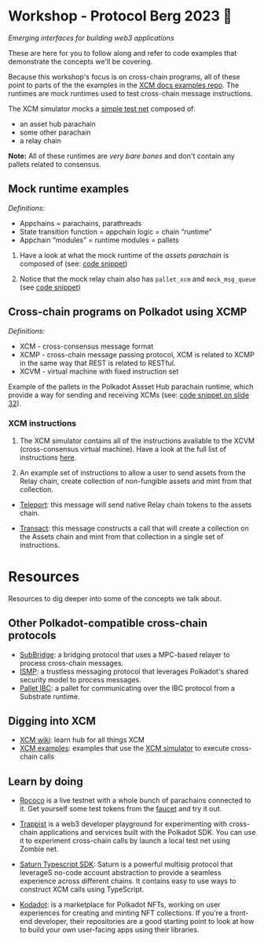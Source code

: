 # Workshop - Protocol Berg 2023 👋

_Emerging interfaces for building web3 applications_

These are here for you to follow along and refer to code examples that demonstrate the concepts we'll be covering.

Because this workshop's focus is on cross-chain programs, all of these point to parts of the the examples in the [XCM docs examples repo](https://github.com/paritytech/xcm-docs/tree/main/examples). The runtimes are mock runtimes used to test cross-chain message instructions.

The XCM simulator mocks a [simple test net](https://github.com/paritytech/xcm-docs/tree/0e4a5fb58b9421288f4fc5e6def9c5d8b6b3f065/examples/src/simple_test_net) composed of:
- an asset hub parachain
- some other parachain
- a relay chain

**Note:** All of these runtimes are _very bare bones_ and don't contain any pallets related to consensus.

## Mock runtime examples

*Definitions*:

* Appchains = parachains, parathreads
* State transition function = appchain logic = chain “runtime”
* Appchain “modules” = runtime modules = pallets 

1. Have a look at what the mock runtime of the _assets parachain_ is composed of (see: [code snippet](https://github.com/paritytech/xcm-docs/blob/0e4a5fb58b9421288f4fc5e6def9c5d8b6b3f065/examples/src/simple_test_net/asset_hub.rs#L377-L390))


1. Notice that the mock relay chain also has `pallet_xcm` and `mock_msg_queue` (see [code snippet](https://github.com/paritytech/xcm-docs/blob/0e4a5fb58b9421288f4fc5e6def9c5d8b6b3f065/examples/src/simple_test_net/relay_chain.rs#L324-L337))


## Cross-chain programs on Polkadot using XCMP

*Definitions:*

- XCM - cross-consensus message format
- XCMP - cross-chain message passing protocol, XCM is related to XCMP in the same way that REST is related to RESTful.
- XCVM - virtual machine with fixed instruction set

Example of the pallets in the Polkadot Assset Hub parachain runtime, which provide a way for sending and receiving XCMs (see: [code snippet on slide 32](https://github.com/polkadot-fellows/runtimes/blob/main/system-parachains/asset-hubs/asset-hub-polkadot/src/lib.rs#L752-L756)).

### XCM instructions

1. The XCM simulator contains all of the instructions available to the XCVM (cross-consensus virtual machine). Have a look at the full list of instructions [here](https://paritytech.github.io/polkadot-sdk/master/xcm_simulator/enum.Instruction.html).

1. An example set of instructions to allow a user to send assets from the Relay chain, create collection of non-fungible assets and mint from that collection.

* [Teleport](https://github.com/paritytech/xcm-docs/blob/0e4a5fb58b9421288f4fc5e6def9c5d8b6b3f065/examples/src/1_transfers/teleport.rs#L19-L40): this message will send native Relay chain tokens to the assets chain.

* [Transact](https://github.com/paritytech/xcm-docs/blob/0e4a5fb58b9421288f4fc5e6def9c5d8b6b3f065/examples/src/3_transact/mod.rs#L80-L93): this message constructs a call that will create a collection on the Assets chain and mint from that collection in a single set of instructions.

# Resources

Resources to dig deeper into some of the concepts we talk about.

## Other Polkadot-compatible cross-chain protocols

- [SubBridge](https://docs.phala.network/other-products/subbridge): a bridging protocol that uses a MPC-based relayer to process cross-chain messages.
- [ISMP](https://github.com/polytope-labs/ismp-substrate/tree/main): a trustless messaging protocol that leverages Polkadot's shared security model to process messages.
- [Pallet IBC](https://github.com/ComposableFi/centauri/blob/master/contracts/pallet-ibc/README.md): a pallet for communicating over the IBC protocol from a Substrate runtime.

## Digging into XCM

* [XCM wiki](https://wiki.polkadot.network/docs/learn/xcm): learn hub for all things XCM 
* [XCM examples](https://github.com/paritytech/xcm-docs/tree/main/examples): examples that use the [XCM simulator](https://github.com/paritytech/polkadot-sdk/tree/master/polkadot/xcm/xcm-simulator) to execute cross-chain calls

## Learn by doing

* [Rococo](https://polkadot.js.org/apps/?rpc=wss%3A%2F%2Frococo-rpc.polkadot.io#/explorer) is a live testnet with a whole bunch of parachains connected to it. Get yourself some test tokens from the [faucet](https://paritytech.github.io/polkadot-testnet-faucet/) and try it out.

* [Trappist](https://github.com/paritytech/trappist) is a web3 developer playground for experimenting with cross-chain applications and services built with the Polkadot SDK. You can use it to experiment cross-chain calls by launch a local test net using Zombie net.

- [Saturn Typescript SDK](https://saturn-docs.invarch.network/): Saturn is a powerful multisig protocol that leverageS no-code account abstraction to provide a seamless experience across different chains. It contains easy to use ways to construct XCM calls using TypeScript.

- [Kodadot](https://github.com/kodadot/nft-gallery): is a marketplace for Polkadot NFTs, working on user experiences for creating and minting NFT collections. If you're a front-end developer, their repositories are a good starting point to look at how to build your own user-facing apps using their libraries.


